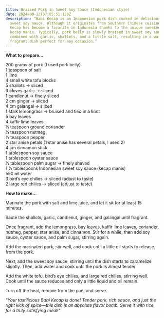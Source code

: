 ```yaml
---
title: Braised Pork in Sweet Soy Sauce (Indonesian style)
date: 2024-09-12T07:05:51.150Z
description: “Babi Kecap is an Indonesian pork dish cooked in delicious, rich
  sweet soy sauce. Although it originates from Southern Chinese cuisine, Babi
  Kecap has become a favorite in Indonesia thanks to the unique sweetness of the
  kecap manis. Typically, pork belly is slowly braised in sweet soy sauce,
  combined with garlic, shallots, and a little salt, resulting in a warm,
  fragrant dish perfect for any occasion.”
---
```

**What to prepare…**

200 grams of pork (I used pork belly)\
1 teaspoon of salt\
1 lime\
4 small white tofu blocks\
5 shallots → sliced\
3 cloves garlic → sliced\
1 candlenut → finely sliced\
2 cm ginger → sliced\
4 cm galangal → sliced\
1 stalk lemongrass → bruised and tied in a knot\
5 bay leaves\
4 kaffir lime leaves\
¼ teaspoon ground coriander\
¼ teaspoon nutmeg\
½ teaspoon pepper\
2 star anise petals (1 star anise has several petals, I used 2)\
4 cm cinnamon stick\
1 tablespoon soy sauce\
1 tablespoon oyster sauce\
½ tablespoon palm sugar → finely shaved\
1 ½ tablespoons Indonesian sweet soy sauce (kecap manis)\
550 ml water\
3 bird’s eye chilies → sliced (adjust to taste)\
2 large red chilies → sliced (adjust to taste)



**How to make…**

Marinate the pork with salt and lime juice, and let it sit for at least 15 minutes.

Sauté the shallots, garlic, candlenut, ginger, and galangal until fragrant.

Once fragrant, add the lemongrass, bay leaves, kaffir lime leaves, coriander, nutmeg, pepper, star anise, and cinnamon. Stir for a while, then add soy sauce, oyster sauce, and palm sugar, stirring again.

Add the marinated pork, stir well, and cook until a little oil starts to release from the pork.

Next, add the sweet soy sauce, stirring until the dish starts to caramelize slightly. Then, add water and cook until the pork is almost tender.

Add the white tofu, bird’s eye chilies, and large red chilies, stirring well. Cook until the sauce reduces and only a little liquid and oil remain.

Turn off the heat, remove from the pan, and serve.



*"Your tastilicious Babi Kecap is done! Tender pork, rich sauce, and just the right kick of spice—this dish is an absolute flavor bomb. Serve it with rice for a truly satisfying meal!"*
